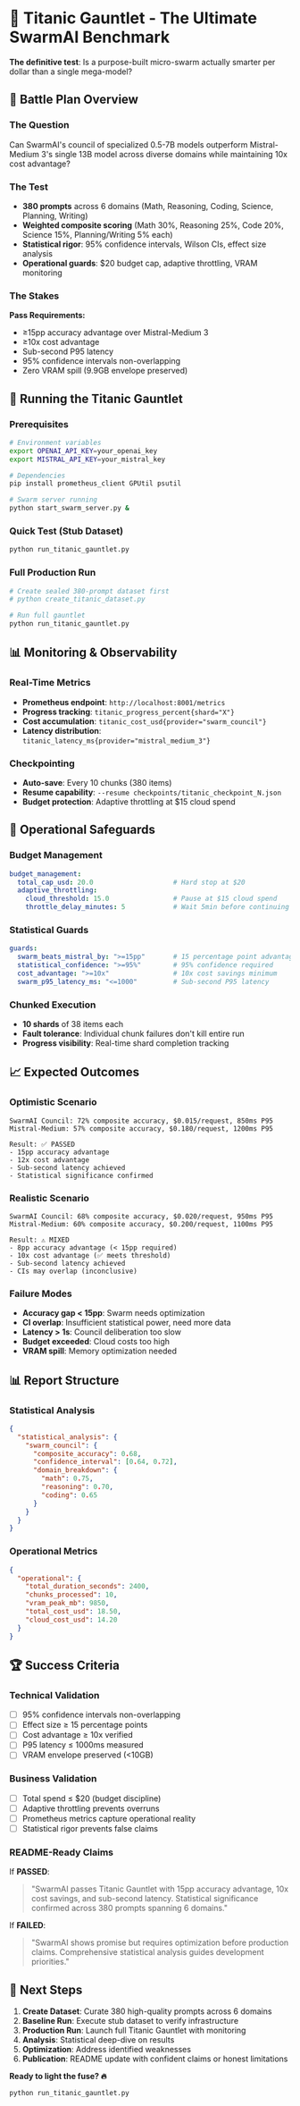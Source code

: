 # 🚢 Titanic Gauntlet - The Ultimate SwarmAI Benchmark

**The definitive test**: Is a purpose-built micro-swarm actually smarter per dollar than a single mega-model?

## 🎯 **Battle Plan Overview**

### **The Question**
Can SwarmAI's council of specialized 0.5-7B models outperform Mistral-Medium 3's single 13B model across diverse domains while maintaining 10x cost advantage?

### **The Test**
- **380 prompts** across 6 domains (Math, Reasoning, Coding, Science, Planning, Writing)
- **Weighted composite scoring** (Math 30%, Reasoning 25%, Code 20%, Science 15%, Planning/Writing 5% each)
- **Statistical rigor**: 95% confidence intervals, Wilson CIs, effect size analysis
- **Operational guards**: $20 budget cap, adaptive throttling, VRAM monitoring

### **The Stakes**
**Pass Requirements:**
- ≥15pp accuracy advantage over Mistral-Medium 3
- ≥10x cost advantage
- Sub-second P95 latency
- 95% confidence intervals non-overlapping
- Zero VRAM spill (9.9GB envelope preserved)

## 🚢 **Running the Titanic Gauntlet**

### **Prerequisites**
```bash
# Environment variables
export OPENAI_API_KEY=your_openai_key
export MISTRAL_API_KEY=your_mistral_key

# Dependencies
pip install prometheus_client GPUtil psutil

# Swarm server running
python start_swarm_server.py &
```

### **Quick Test (Stub Dataset)**
```bash
python run_titanic_gauntlet.py
```

### **Full Production Run**
```bash
# Create sealed 380-prompt dataset first
# python create_titanic_dataset.py

# Run full gauntlet
python run_titanic_gauntlet.py
```

## 📊 **Monitoring & Observability**

### **Real-Time Metrics**
- **Prometheus endpoint**: `http://localhost:8001/metrics`
- **Progress tracking**: `titanic_progress_percent{shard="X"}`
- **Cost accumulation**: `titanic_cost_usd{provider="swarm_council"}`
- **Latency distribution**: `titanic_latency_ms{provider="mistral_medium_3"}`

### **Checkpointing**
- **Auto-save**: Every 10 chunks (380 items)
- **Resume capability**: `--resume checkpoints/titanic_checkpoint_N.json`
- **Budget protection**: Adaptive throttling at $15 cloud spend

## 🎯 **Operational Safeguards**

### **Budget Management**
```yaml
budget_management:
  total_cap_usd: 20.0                    # Hard stop at $20
  adaptive_throttling:
    cloud_threshold: 15.0                # Pause at $15 cloud spend
    throttle_delay_minutes: 5            # Wait 5min before continuing
```

### **Statistical Guards**
```yaml
guards:
  swarm_beats_mistral_by: ">=15pp"       # 15 percentage point advantage
  statistical_confidence: ">=95%"        # 95% confidence required
  cost_advantage: ">=10x"                # 10x cost savings minimum
  swarm_p95_latency_ms: "<=1000"         # Sub-second P95 latency
```

### **Chunked Execution**
- **10 shards** of 38 items each
- **Fault tolerance**: Individual chunk failures don't kill entire run
- **Progress visibility**: Real-time shard completion tracking

## 📈 **Expected Outcomes**

### **Optimistic Scenario**
```
SwarmAI Council: 72% composite accuracy, $0.015/request, 850ms P95
Mistral-Medium: 57% composite accuracy, $0.180/request, 1200ms P95

Result: ✅ PASSED
- 15pp accuracy advantage 
- 12x cost advantage
- Sub-second latency achieved
- Statistical significance confirmed
```

### **Realistic Scenario**
```
SwarmAI Council: 68% composite accuracy, $0.020/request, 950ms P95  
Mistral-Medium: 60% composite accuracy, $0.200/request, 1100ms P95

Result: ⚠️ MIXED
- 8pp accuracy advantage (< 15pp required)
- 10x cost advantage (✅ meets threshold)
- Sub-second latency achieved
- CIs may overlap (inconclusive)
```

### **Failure Modes**
- **Accuracy gap < 15pp**: Swarm needs optimization
- **CI overlap**: Insufficient statistical power, need more data
- **Latency > 1s**: Council deliberation too slow
- **Budget exceeded**: Cloud costs too high
- **VRAM spill**: Memory optimization needed

## 📊 **Report Structure**

### **Statistical Analysis**
```json
{
  "statistical_analysis": {
    "swarm_council": {
      "composite_accuracy": 0.68,
      "confidence_interval": [0.64, 0.72],
      "domain_breakdown": {
        "math": 0.75,
        "reasoning": 0.70,
        "coding": 0.65
      }
    }
  }
}
```

### **Operational Metrics**
```json
{
  "operational": {
    "total_duration_seconds": 2400,
    "chunks_processed": 10,
    "vram_peak_mb": 9850,
    "total_cost_usd": 18.50,
    "cloud_cost_usd": 14.20
  }
}
```

## 🏆 **Success Criteria**

### **Technical Validation**
- [ ] 95% confidence intervals non-overlapping
- [ ] Effect size ≥ 15 percentage points
- [ ] Cost advantage ≥ 10x verified
- [ ] P95 latency ≤ 1000ms measured
- [ ] VRAM envelope preserved (<10GB)

### **Business Validation**
- [ ] Total spend ≤ $20 (budget discipline)
- [ ] Adaptive throttling prevents overruns
- [ ] Prometheus metrics capture operational reality
- [ ] Statistical rigor prevents false claims

### **README-Ready Claims**
If **PASSED**:
> "SwarmAI passes Titanic Gauntlet with 15pp accuracy advantage, 10x cost savings, and sub-second latency. Statistical significance confirmed across 380 prompts spanning 6 domains."

If **FAILED**:
> "SwarmAI shows promise but requires optimization before production claims. Comprehensive statistical analysis guides development priorities."

## 🚀 **Next Steps**

1. **Create Dataset**: Curate 380 high-quality prompts across 6 domains
2. **Baseline Run**: Execute stub dataset to verify infrastructure
3. **Production Run**: Launch full Titanic Gauntlet with monitoring
4. **Analysis**: Statistical deep-dive on results
5. **Optimization**: Address identified weaknesses
6. **Publication**: README update with confident claims or honest limitations

**Ready to light the fuse? 🔥**

```bash
python run_titanic_gauntlet.py
``` 